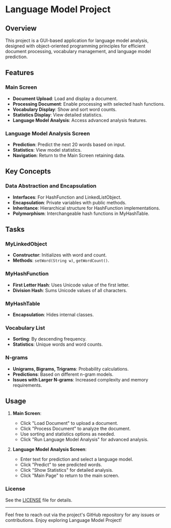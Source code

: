 # Language Model Project

## Overview

This project is a GUI-based application for language model analysis, designed with object-oriented programming principles for efficient document processing, vocabulary management, and language model prediction.

## Features

### Main Screen
- **Document Upload**: Load and display a document.
- **Processing Document**: Enable processing with selected hash functions.
- **Vocabulary Display**: Show and sort word counts.
- **Statistics Display**: View detailed statistics.
- **Language Model Analysis**: Access advanced analysis features.

### Language Model Analysis Screen
- **Prediction**: Predict the next 20 words based on input.
- **Statistics**: View model statistics.
- **Navigation**: Return to the Main Screen retaining data.

## Key Concepts

### Data Abstraction and Encapsulation
- **Interfaces**: For HashFunction and LinkedListObject.
- **Encapsulation**: Private variables with public methods.
- **Inheritance**: Hierarchical structure for HashFunction implementations.
- **Polymorphism**: Interchangeable hash functions in MyHashTable.

## Tasks

### MyLinkedObject
- **Constructor**: Initializes with word and count.
- **Methods**: `setWord(String w)`, `getWordCount()`.

### MyHashFunction
- **First Letter Hash**: Uses Unicode value of the first letter.
- **Division Hash**: Sums Unicode values of all characters.

### MyHashTable
- **Encapsulation**: Hides internal classes.

### Vocabulary List
- **Sorting**: By descending frequency.
- **Statistics**: Unique words and word counts.

### N-grams
- **Unigrams, Bigrams, Trigrams**: Probability calculations.
- **Predictions**: Based on different n-gram models.
- **Issues with Larger N-grams**: Increased complexity and memory requirements.

## Usage

1. **Main Screen**:
   - Click "Load Document" to upload a document.
   - Click "Process Document" to analyze the document.
   - Use sorting and statistics options as needed.
   - Click "Run Language Model Analysis" for advanced analysis.

2. **Language Model Analysis Screen**:
   - Enter text for prediction and select a language model.
   - Click "Predict" to see predicted words.
   - Click "Show Statistics" for detailed analysis.
   - Click "Main Page" to return to the main screen.

### License
See the [LICENSE](LICENSE) file for details.

---

Feel free to reach out via the project's GitHub repository for any issues or contributions. Enjoy exploring Language Model Project!
